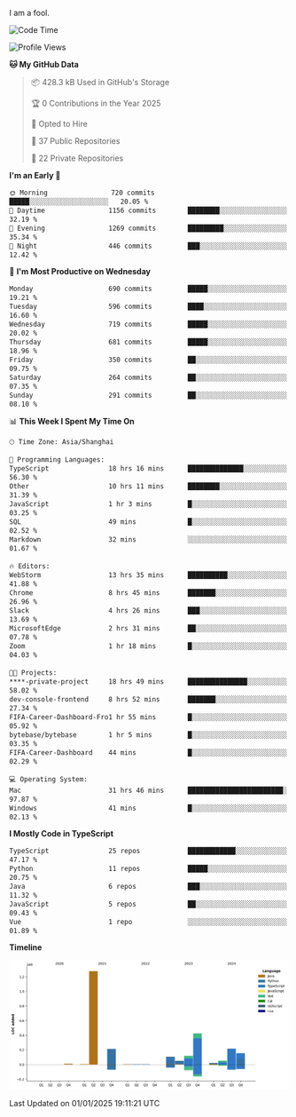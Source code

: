 I am a fool.

<!--START_SECTION:waka-->
![Code Time](http://img.shields.io/badge/Code%20Time-2%2C365%20hrs-blue)

![Profile Views](http://img.shields.io/badge/Profile%20Views-0-blue)

**🐱 My GitHub Data** 

> 📦 428.3 kB Used in GitHub's Storage 
 > 
> 🏆 0 Contributions in the Year 2025
 > 
> 💼 Opted to Hire
 > 
> 📜 37 Public Repositories 
 > 
> 🔑 22 Private Repositories 
 > 
**I'm an Early 🐤** 

```text
🌞 Morning                720 commits         █████░░░░░░░░░░░░░░░░░░░░   20.05 % 
🌆 Daytime                1156 commits        ████████░░░░░░░░░░░░░░░░░   32.19 % 
🌃 Evening                1269 commits        █████████░░░░░░░░░░░░░░░░   35.34 % 
🌙 Night                  446 commits         ███░░░░░░░░░░░░░░░░░░░░░░   12.42 % 
```
📅 **I'm Most Productive on Wednesday** 

```text
Monday                   690 commits         █████░░░░░░░░░░░░░░░░░░░░   19.21 % 
Tuesday                  596 commits         ████░░░░░░░░░░░░░░░░░░░░░   16.60 % 
Wednesday                719 commits         █████░░░░░░░░░░░░░░░░░░░░   20.02 % 
Thursday                 681 commits         █████░░░░░░░░░░░░░░░░░░░░   18.96 % 
Friday                   350 commits         ██░░░░░░░░░░░░░░░░░░░░░░░   09.75 % 
Saturday                 264 commits         ██░░░░░░░░░░░░░░░░░░░░░░░   07.35 % 
Sunday                   291 commits         ██░░░░░░░░░░░░░░░░░░░░░░░   08.10 % 
```


📊 **This Week I Spent My Time On** 

```text
🕑︎ Time Zone: Asia/Shanghai

💬 Programming Languages: 
TypeScript               18 hrs 16 mins      ██████████████░░░░░░░░░░░   56.30 % 
Other                    10 hrs 11 mins      ████████░░░░░░░░░░░░░░░░░   31.39 % 
JavaScript               1 hr 3 mins         █░░░░░░░░░░░░░░░░░░░░░░░░   03.25 % 
SQL                      49 mins             █░░░░░░░░░░░░░░░░░░░░░░░░   02.52 % 
Markdown                 32 mins             ░░░░░░░░░░░░░░░░░░░░░░░░░   01.67 % 

🔥 Editors: 
WebStorm                 13 hrs 35 mins      ██████████░░░░░░░░░░░░░░░   41.88 % 
Chrome                   8 hrs 45 mins       ███████░░░░░░░░░░░░░░░░░░   26.96 % 
Slack                    4 hrs 26 mins       ███░░░░░░░░░░░░░░░░░░░░░░   13.69 % 
MicrosoftEdge            2 hrs 31 mins       ██░░░░░░░░░░░░░░░░░░░░░░░   07.78 % 
Zoom                     1 hr 18 mins        █░░░░░░░░░░░░░░░░░░░░░░░░   04.03 % 

🐱‍💻 Projects: 
****-private-project     18 hrs 49 mins      ███████████████░░░░░░░░░░   58.02 % 
dev-console-frontend     8 hrs 52 mins       ███████░░░░░░░░░░░░░░░░░░   27.34 % 
FIFA-Career-Dashboard-Fro1 hr 55 mins        █░░░░░░░░░░░░░░░░░░░░░░░░   05.92 % 
bytebase/bytebase        1 hr 5 mins         █░░░░░░░░░░░░░░░░░░░░░░░░   03.35 % 
FIFA-Career-Dashboard    44 mins             █░░░░░░░░░░░░░░░░░░░░░░░░   02.29 % 

💻 Operating System: 
Mac                      31 hrs 46 mins      ████████████████████████░   97.87 % 
Windows                  41 mins             █░░░░░░░░░░░░░░░░░░░░░░░░   02.13 % 
```

**I Mostly Code in TypeScript** 

```text
TypeScript               25 repos            ████████████░░░░░░░░░░░░░   47.17 % 
Python                   11 repos            █████░░░░░░░░░░░░░░░░░░░░   20.75 % 
Java                     6 repos             ███░░░░░░░░░░░░░░░░░░░░░░   11.32 % 
JavaScript               5 repos             ██░░░░░░░░░░░░░░░░░░░░░░░   09.43 % 
Vue                      1 repo              ░░░░░░░░░░░░░░░░░░░░░░░░░   01.89 % 
```



**Timeline**

![Lines of Code chart](https://raw.githubusercontent.com/VeejaLiu/VeejaLiu/master/assets/bar_graph.png)


 Last Updated on 01/01/2025 19:11:21 UTC
<!--END_SECTION:waka-->
